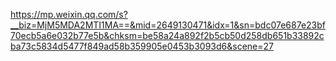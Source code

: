 https://mp.weixin.qq.com/s?__biz=MjM5MDA2MTI1MA==&mid=2649130471&idx=1&sn=bdc07e687e23bf70ecb5a6e032b77e5b&chksm=be58a24a892f2b5cb50d258db651b33892cba73c5834d5477f849ad58b359905e0453b3093d6&scene=27